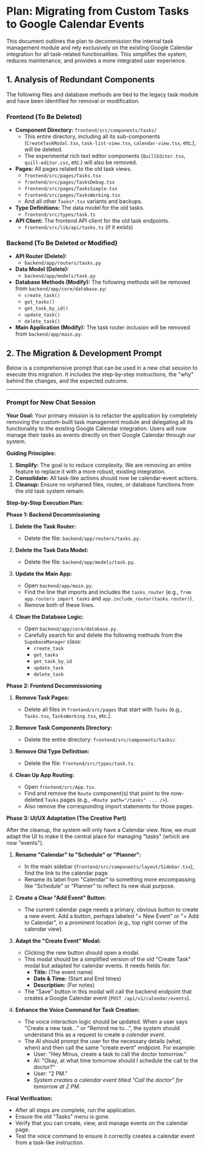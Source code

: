 # Plan: Migrating from Custom Tasks to Google Calendar Events

This document outlines the plan to decommission the internal task management module and rely exclusively on the existing Google Calendar integration for all task-related functionalities. This simplifies the system, reduces maintenance, and provides a more integrated user experience.

## 1. Analysis of Redundant Components

The following files and database methods are tied to the legacy task module and have been identified for removal or modification.

### Frontend (To Be Deleted)

-   **Component Directory:** `frontend/src/components/tasks/`
    -   This entire directory, including all its sub-components (`CreateTaskModal.tsx`, `task-list-view.tsx`, `calendar-view.tsx`, etc.), will be deleted.
    -   The experimental rich text editor components (`QuillEditor.tsx`, `quill-editor.css`, etc.) will also be removed.
-   **Pages:** All pages related to the old task views.
    -   `frontend/src/pages/Tasks.tsx`
    -   `frontend/src/pages/TasksDebug.tsx`
    -   `frontend/src/pages/TasksSimple.tsx`
    -   `frontend/src/pages/TasksWorking.tsx`
    -   And all other `Tasks*.tsx` variants and backups.
-   **Type Definitions:** The data model for the old tasks.
    -   `frontend/src/types/task.ts`
-   **API Client:** The frontend API client for the old task endpoints.
    -   `frontend/src/lib/api/tasks.ts` (if it exists)

### Backend (To Be Deleted or Modified)

-   **API Router (Delete):**
    -   `backend/app/routers/tasks.py`
-   **Data Model (Delete):**
    -   `backend/app/models/task.py`
-   **Database Methods (Modify):** The following methods will be removed from `backend/app/core/database.py`:
    -   `create_task()`
    -   `get_tasks()`
    -   `get_task_by_id()`
    -   `update_task()`
    -   `delete_task()`
-   **Main Application (Modify):** The task router inclusion will be removed from `backend/app/main.py`.

## 2. The Migration & Development Prompt

Below is a comprehensive prompt that can be used in a new chat session to execute this migration. It includes the step-by-step instructions, the "why" behind the changes, and the expected outcome.

---

### **Prompt for New Chat Session**

**Your Goal:** Your primary mission is to refactor the application by completely removing the custom-built task management module and delegating all its functionality to the existing Google Calendar integration. Users will now manage their tasks as events directly on their Google Calendar through our system.

**Guiding Principles:**
1.  **Simplify:** The goal is to reduce complexity. We are removing an entire feature to replace it with a more robust, existing integration.
2.  **Consolidate:** All task-like actions should now be calendar-event actions.
3.  **Cleanup:** Ensure no orphaned files, routes, or database functions from the old task system remain.

**Step-by-Step Execution Plan:**

**Phase 1: Backend Decommissioning**

1.  **Delete the Task Router:**
    -   Delete the file: `backend/app/routers/tasks.py`.

2.  **Delete the Task Data Model:**
    -   Delete the file: `backend/app/models/task.py`.

3.  **Update the Main App:**
    -   Open `backend/app/main.py`.
    -   Find the line that imports and includes the `tasks_router` (e.g., `from app.routers import tasks` and `app.include_router(tasks.router)`).
    -   Remove both of these lines.

4.  **Clean the Database Logic:**
    -   Open `backend/app/core/database.py`.
    -   Carefully search for and delete the following methods from the `SupabaseManager` class:
        -   `create_task`
        -   `get_tasks`
        -   `get_task_by_id`
        -   `update_task`
        -   `delete_task`

**Phase 2: Frontend Decommissioning**

1.  **Remove Task Pages:**
    -   Delete all files in `frontend/src/pages` that start with `Tasks` (e.g., `Tasks.tsx`, `TasksWorking.tsx`, etc.).

2.  **Remove Task Components Directory:**
    -   Delete the entire directory: `frontend/src/components/tasks/`.

3.  **Remove Old Type Definition:**
    -   Delete the file: `frontend/src/types/task.ts`.

4.  **Clean Up App Routing:**
    -   Open `frontend/src/App.tsx`.
    -   Find and remove the `Route` component(s) that point to the now-deleted `Tasks` pages (e.g., `<Route path="/tasks" ... />`).
    -   Also remove the corresponding import statements for those pages.

**Phase 3: UI/UX Adaptation (The Creative Part)**

After the cleanup, the system will only have a Calendar view. Now, we must adapt the UI to make it the central place for managing "tasks" (which are now "events").

1.  **Rename "Calendar" to "Schedule" or "Planner":**
    -   In the main sidebar (`frontend/src/components/layout/Sidebar.tsx`), find the link to the calendar page.
    -   Rename its label from "Calendar" to something more encompassing like "Schedule" or "Planner" to reflect its new dual purpose.

2.  **Create a Clear "Add Event" Button:**
    -   The current calendar page needs a primary, obvious button to create a new event. Add a button, perhaps labeled "+ New Event" or "+ Add to Calendar", in a prominent location (e.g., top right corner of the calendar view).

3.  **Adapt the "Create Event" Modal:**
    -   Clicking the new button should open a modal.
    -   This modal should be a simplified version of the old "Create Task" modal but adapted for calendar events. It needs fields for:
        -   **Title:** (The event name)
        -   **Date & Time:** (Start and End times)
        -   **Description:** (For notes)
    -   The "Save" button in this modal will call the backend endpoint that creates a Google Calendar event (`POST /api/v1/calendar/events`).

4.  **Enhance the Voice Command for Task Creation:**
    -   The voice interaction logic should be updated. When a user says "Create a new task..." or "Remind me to...", the system should understand this as a request to create a *calendar event*.
    -   The AI should prompt the user for the necessary details (what, when) and then call the same "create event" endpoint. For example:
        -   User: "Hey Minus, create a task to call the doctor tomorrow."
        -   AI: "Okay, at what time tomorrow should I schedule the call to the doctor?"
        -   User: "2 PM."
        -   *System creates a calendar event titled "Call the doctor" for tomorrow at 2 PM.*

**Final Verification:**
-   After all steps are complete, run the application.
-   Ensure the old "Tasks" menu is gone.
-   Verify that you can create, view, and manage events on the calendar page.
-   Test the voice command to ensure it correctly creates a calendar event from a task-like instruction.

